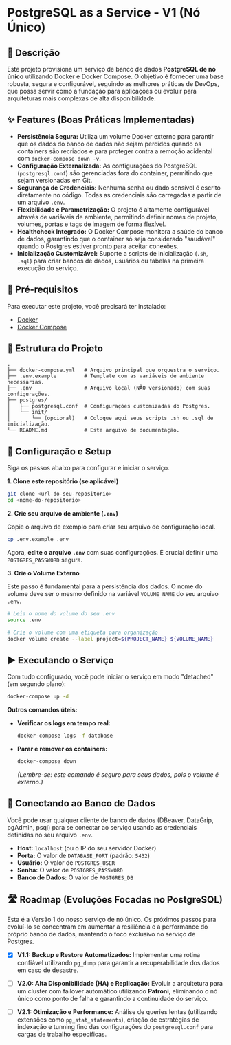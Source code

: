 # PostgreSQL as a Service - V1 (Nó Único)

## 📄 Descrição

Este projeto provisiona um serviço de banco de dados **PostgreSQL de nó único** utilizando Docker e Docker Compose. O objetivo é fornecer uma base robusta, segura e configurável, seguindo as melhores práticas de DevOps, que possa servir como a fundação para aplicações ou evoluir para arquiteturas mais complexas de alta disponibilidade.

## ✨ Features (Boas Práticas Implementadas)

- **Persistência Segura:** Utiliza um volume Docker externo para garantir que os dados do banco de dados não sejam perdidos quando os containers são recriados e para proteger contra a remoção acidental com `docker-compose down -v`.
- **Configuração Externalizada:** As configurações do PostgreSQL (`postgresql.conf`) são gerenciadas fora do container, permitindo que sejam versionadas em Git.
- **Segurança de Credenciais:** Nenhuma senha ou dado sensível é escrito diretamente no código. Todas as credenciais são carregadas a partir de um arquivo `.env`.
- **Flexibilidade e Parametrização:** O projeto é altamente configurável através de variáveis de ambiente, permitindo definir nomes de projeto, volumes, portas e tags de imagem de forma flexível.
- **Healthcheck Integrado:** O Docker Compose monitora a saúde do banco de dados, garantindo que o container só seja considerado "saudável" quando o Postgres estiver pronto para aceitar conexões.
- **Inicialização Customizável:** Suporte a scripts de inicialização (`.sh`, `.sql`) para criar bancos de dados, usuários ou tabelas na primeira execução do serviço.

## 🔧 Pré-requisitos

Para executar este projeto, você precisará ter instalado:
- [Docker](https://docs.docker.com/get-docker/)
- [Docker Compose](https://docs.docker.com/compose/install/)

## 📁 Estrutura do Projeto

```
.
├── docker-compose.yml   # Arquivo principal que orquestra o serviço.
├── .env.example         # Template com as variáveis de ambiente necessárias.
├── .env                 # Arquivo local (NÃO versionado) com suas configurações.
├── postgres/
│   ├── postgresql.conf  # Configurações customizadas do Postgres.
│   └── init/
│       └── (opcional)   # Coloque aqui seus scripts .sh ou .sql de inicialização.
└── README.md            # Este arquivo de documentação.
```

## 🚀 Configuração e Setup

Siga os passos abaixo para configurar e iniciar o serviço.

**1. Clone este repositório (se aplicável)**
```bash
git clone <url-do-seu-repositorio>
cd <nome-do-repositorio>
```

**2. Crie seu arquivo de ambiente (`.env`)**

Copie o arquivo de exemplo para criar seu arquivo de configuração local.

```bash
cp .env.example .env
```
Agora, **edite o arquivo `.env`** com suas configurações. É crucial definir uma `POSTGRES_PASSWORD` segura.

**3. Crie o Volume Externo**

Este passo é fundamental para a persistência dos dados. O nome do volume deve ser o mesmo definido na variável `VOLUME_NAME` do seu arquivo `.env`.

```bash
# Leia o nome do volume do seu .env
source .env

# Crie o volume com uma etiqueta para organização
docker volume create --label project=${PROJECT_NAME} ${VOLUME_NAME}
```

## ▶️ Executando o Serviço

Com tudo configurado, você pode iniciar o serviço em modo "detached" (em segundo plano):

```bash
docker-compose up -d
```

**Outros comandos úteis:**

- **Verificar os logs em tempo real:**
  ```bash
  docker-compose logs -f database
  ```
- **Parar e remover os containers:**
  ```bash
  docker-compose down
  ```
  *(Lembre-se: este comando é seguro para seus dados, pois o volume é externo.)*

## 🔌 Conectando ao Banco de Dados

Você pode usar qualquer cliente de banco de dados (DBeaver, DataGrip, pgAdmin, psql) para se conectar ao serviço usando as credenciais definidas no seu arquivo `.env`.

- **Host:** `localhost` (ou o IP do seu servidor Docker)
- **Porta:** O valor de `DATABASE_PORT` (padrão: `5432`)
- **Usuário:** O valor de `POSTGRES_USER`
- **Senha:** O valor de `POSTGRES_PASSWORD`
- **Banco de Dados:** O valor de `POSTGRES_DB`

## 🛣️ Roadmap (Evoluções Focadas no PostgreSQL)

Esta é a Versão 1 do nosso serviço de nó único. Os próximos passos para evoluí-lo se concentram em aumentar a resiliência e a performance do próprio banco de dados, mantendo o foco exclusivo no serviço de Postgres.

- [x] **V1.1: Backup e Restore Automatizados:** Implementar uma rotina confiável utilizando `pg_dump` para garantir a recuperabilidade dos dados em caso de desastre.

- [ ] **V2.0: Alta Disponibilidade (HA) e Replicação:** Evoluir a arquitetura para um cluster com failover automático utilizando **Patroni**, eliminando o nó único como ponto de falha e garantindo a continuidade do serviço.

- [ ] **V2.1: Otimização e Performance:** Análise de queries lentas (utilizando extensões como `pg_stat_statements`), criação de estratégias de indexação e tunning fino das configurações do `postgresql.conf` para cargas de trabalho específicas.
